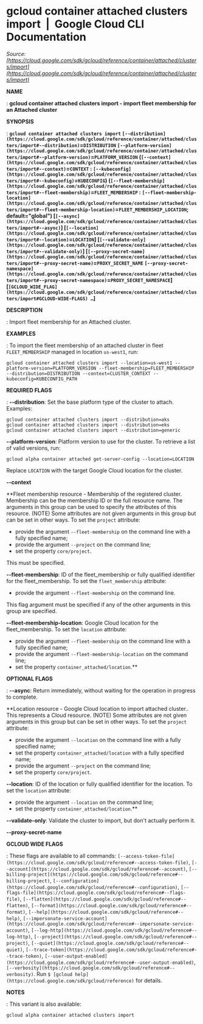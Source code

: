 # gcloud container attached clusters import  |  Google Cloud CLI Documentation

*Source: [https://cloud.google.com/sdk/gcloud/reference/container/attached/clusters/import](https://cloud.google.com/sdk/gcloud/reference/container/attached/clusters/import)*

**NAME**

: **gcloud container attached clusters import - import fleet membership for an Attached cluster**

**SYNOPSIS**

: **`gcloud container attached clusters import` `[--distribution](https://cloud.google.com/sdk/gcloud/reference/container/attached/clusters/import#--distribution)`=`DISTRIBUTION` `[--platform-version](https://cloud.google.com/sdk/gcloud/reference/container/attached/clusters/import#--platform-version)`=`PLATFORM_VERSION` (`[--context](https://cloud.google.com/sdk/gcloud/reference/container/attached/clusters/import#--context)`=`CONTEXT` : `[--kubeconfig](https://cloud.google.com/sdk/gcloud/reference/container/attached/clusters/import#--kubeconfig)`=`KUBECONFIG`) (`[--fleet-membership](https://cloud.google.com/sdk/gcloud/reference/container/attached/clusters/import#--fleet-membership)`=`FLEET_MEMBERSHIP` : `[--fleet-membership-location](https://cloud.google.com/sdk/gcloud/reference/container/attached/clusters/import#--fleet-membership-location)`=`FLEET_MEMBERSHIP_LOCATION`; default="global") [`[--async](https://cloud.google.com/sdk/gcloud/reference/container/attached/clusters/import#--async)`] [`[--location](https://cloud.google.com/sdk/gcloud/reference/container/attached/clusters/import#--location)`=`LOCATION`] [`[--validate-only](https://cloud.google.com/sdk/gcloud/reference/container/attached/clusters/import#--validate-only)`] [`[--proxy-secret-name](https://cloud.google.com/sdk/gcloud/reference/container/attached/clusters/import#--proxy-secret-name)`=`PROXY_SECRET_NAME` `[--proxy-secret-namespace](https://cloud.google.com/sdk/gcloud/reference/container/attached/clusters/import#--proxy-secret-namespace)`=`PROXY_SECRET_NAMESPACE`] [`[GCLOUD_WIDE_FLAG](https://cloud.google.com/sdk/gcloud/reference/container/attached/clusters/import#GCLOUD-WIDE-FLAGS) …`]**

**DESCRIPTION**

: Import fleet membership for an Attached cluster.

**EXAMPLES**

: To import the fleet membership of an attached cluster in fleet
``FLEET_MEMBERSHIP`` managed in location
``us-west1``, run:

```
gcloud container attached clusters import --location=us-west1 --platform-version=PLATFORM_VERSION --fleet-membership=FLEET_MEMBERSHIP --distribution=DISTRIBUTION --context=CLUSTER_CONTEXT --kubeconfig=KUBECONFIG_PATH
```

**REQUIRED FLAGS**

: **--distribution**:
Set the base platform type of the cluster to attach.
Examples:

```
gcloud container attached clusters import --distribution=aks
gcloud container attached clusters import --distribution=eks
gcloud container attached clusters import --distribution=generic
```

**--platform-version**:
Platform version to use for the cluster.
To retrieve a list of valid versions, run:

```
gcloud alpha container attached get-server-config --location=LOCATION
```

Replace ``LOCATION`` with the target Google
Cloud location for the cluster.

**--context**

**Fleet membership resource - Membership of the registered cluster. Membership can
be the membership ID or the full resource name. The arguments in this group can
be used to specify the attributes of this resource. (NOTE) Some attributes are
not given arguments in this group but can be set in other ways.
To set the `project` attribute:

- provide the argument `--fleet-membership` on the command line with a
fully specified name;
- provide the argument `--project` on the command line;
- set the property `core/project`.

This must be specified.

**--fleet-membership**:
ID of the fleet_membership or fully qualified identifier for the
fleet_membership.
To set the `fleet_membership` attribute:

- provide the argument `--fleet-membership` on the command line.

This flag argument must be specified if any of the other arguments in this group
are specified.

**--fleet-membership-location**:
Google Cloud location for the fleet_membership.
To set the `location` attribute:

- provide the argument `--fleet-membership` on the command line with a
fully specified name;
- provide the argument `--fleet-membership-location` on the command
line;
- set the property `container_attached/location`.**

**OPTIONAL FLAGS**

: **--async**:
Return immediately, without waiting for the operation in progress to complete.

**Location resource - Google Cloud location to import attached cluster.. This
represents a Cloud resource. (NOTE) Some attributes are not given arguments in
this group but can be set in other ways.
To set the `project` attribute:

- provide the argument `--location` on the command line with a fully
specified name;
- set the property `container_attached/location` with a fully specified
name;
- provide the argument `--project` on the command line;
- set the property `core/project`.

**--location**:
ID of the location or fully qualified identifier for the location.
To set the `location` attribute:

- provide the argument `--location` on the command line;
- set the property `container_attached/location`.**

**--validate-only**:
Validate the cluster to import, but don't actually perform it.

**--proxy-secret-name**

**GCLOUD WIDE FLAGS**

: These flags are available to all commands: `[--access-token-file](https://cloud.google.com/sdk/gcloud/reference#--access-token-file)`,
`[--account](https://cloud.google.com/sdk/gcloud/reference#--account)`, `[--billing-project](https://cloud.google.com/sdk/gcloud/reference#--billing-project)`,
`[--configuration](https://cloud.google.com/sdk/gcloud/reference#--configuration)`,
`[--flags-file](https://cloud.google.com/sdk/gcloud/reference#--flags-file)`,
`[--flatten](https://cloud.google.com/sdk/gcloud/reference#--flatten)`, `[--format](https://cloud.google.com/sdk/gcloud/reference#--format)`, `[--help](https://cloud.google.com/sdk/gcloud/reference#--help)`, `[--impersonate-service-account](https://cloud.google.com/sdk/gcloud/reference#--impersonate-service-account)`,
`[--log-http](https://cloud.google.com/sdk/gcloud/reference#--log-http)`,
`[--project](https://cloud.google.com/sdk/gcloud/reference#--project)`, `[--quiet](https://cloud.google.com/sdk/gcloud/reference#--quiet)`, `[--trace-token](https://cloud.google.com/sdk/gcloud/reference#--trace-token)`, `[--user-output-enabled](https://cloud.google.com/sdk/gcloud/reference#--user-output-enabled)`,
`[--verbosity](https://cloud.google.com/sdk/gcloud/reference#--verbosity)`.
Run `$ [gcloud help](https://cloud.google.com/sdk/gcloud/reference)` for details.

**NOTES**

: This variant is also available:

```
gcloud alpha container attached clusters import
```